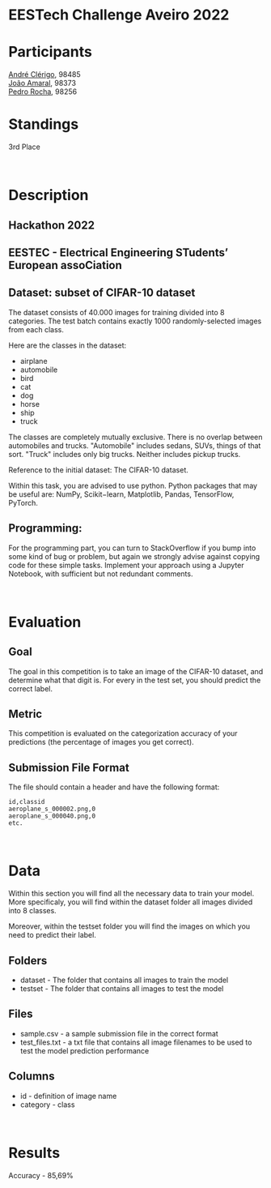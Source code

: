 # EESTech Challenge Aveiro 2022

# Participants

[André Clérigo](https://github.com/andreclerigo), 98485  
[João Amaral](https://github.com/jp-amaral), 98373  
[Pedro Rocha](https://github.com/PedroRocha9), 98256 

# Standings
3rd Place

<br>

# Description
## Hackathon 2022
## EESTEC - Electrical Engineering STudents’ European assoCiation
## Dataset: subset of CIFAR-10 dataset
The dataset consists of 40.000 images for training divided into 8 categories. The test batch contains exactly 1000 randomly-selected images from each class.

Here are the classes in the dataset:
- airplane
- automobile
- bird
- cat
- dog
- horse
- ship
- truck

The classes are completely mutually exclusive. There is no overlap between automobiles and trucks. "Automobile" includes sedans, SUVs, things of that sort. "Truck" includes only big trucks. Neither includes pickup trucks.

Reference to the initial dataset: The CIFAR-10 dataset.

Within this task, you are advised to use python. Python packages that may be useful are: NumPy, Scikit−learn, Matplotlib, Pandas, TensorFlow, PyTorch.

## Programming:
For the programming part, you can turn to StackOverflow if you bump into some kind of bug or problem, but again we strongly advise against copying code for these simple tasks.
Implement your approach using a Jupyter Notebook, with sufficient but not redundant comments.

<br>

# Evaluation
## Goal
The goal in this competition is to take an image of the CIFAR-10 dataset, and determine what that digit is. For every in the test set, you should predict the correct label.

## Metric
This competition is evaluated on the categorization accuracy of your predictions (the percentage of images you get correct).

## Submission File Format
The file should contain a header and have the following format:

```
id,classid
aeroplane_s_000002.png,0
aeroplane_s_000040.png,0
etc.
```

<br>

# Data
Within this section you will find all the necessary data to train your model. More specificaly, you will find within the dataset folder all images divided into 8 classes.

Moreover, within the testset folder you will find the images on which you need to predict their label.

## Folders
- dataset - The folder that contains all images to train the model
- testset - The folder that contains all images to test the model

## Files
- sample.csv - a sample submission file in the correct format
- test_files.txt - a txt file that contains all image filenames to be used to test the model prediction performance

## Columns
- id - definition of image name
- category - class

<br>

# Results
Accuracy - 85,69%
